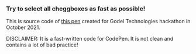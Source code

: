 ### Try to select all cheggboxes as fast as possible!

This is source code of [this pen](https://codepen.io/alyrik/full/eYEmBJd) created for Godel Technologies hackathon in October 2021.

DISCLAIMER: It is a fast-written code for CodePen. It is not clean and contains a lot of bad practice!
